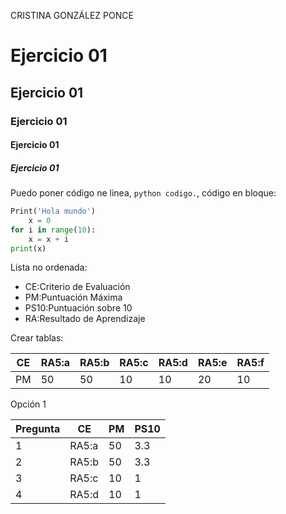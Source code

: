 CRISTINA GONZÁLEZ PONCE

# Ejercicio 01
## Ejercicio 01
### Ejercicio 01
#### Ejercicio 01
##### Ejercicio 01
Puedo poner código ne linea, `python codigo.`, código en bloque:

```python
Print('Hola mundo')
    x = 0
for i in range(10):
    x = x + i
print(x)
```
Lista no ordenada:

* CE:Criterio de Evaluación
* PM:Puntuación Máxima
* PS10:Puntuación sobre 10
* RA:Resultado de Aprendizaje 

Crear tablas:

|CE |RA5:a|RA5:b|RA5:c|RA5:d|RA5:e|RA5:f|
|---|-----|-----|-----|-----|-----|-----|
|PM |50   |50   |10   |10   |20   |10   |

Opción  1

| Pregunta |CE   |PM|PS10|
| -------- |-----|--|----|
| 1        |RA5:a|50|3.3 |
| 2        |RA5:b|50|3.3 |
| 3        |RA5:c|10|1   |
| 4        |RA5:d|10|1   |
